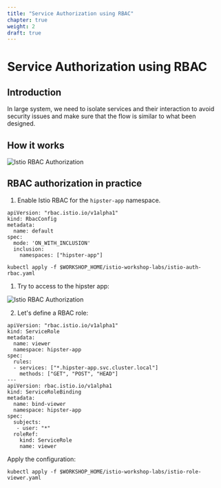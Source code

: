 ```yaml
---
title: "Service Authorization using RBAC"
chapter: true
weight: 2
draft: true
---
```

# Service Authorization using RBAC

## Introduction

In large system, we need to isolate services and their interaction to avoid security issues and make sure that the flow is similar to what been designed.
## How it works

![Istio RBAC Authorization](/images/istio-rbac-auth.png)


## RBAC authorization in practice

1. Enable Istio RBAC for the `hipster-app` namespace.

```
apiVersion: "rbac.istio.io/v1alpha1"
kind: RbacConfig
metadata:
  name: default
spec:
  mode: 'ON_WITH_INCLUSION'
  inclusion:
    namespaces: ["hipster-app"]
```

```
kubectl apply -f $WORKSHOP_HOME/istio-workshop-labs/istio-auth-rbac.yaml
```

1. Try to access to the hipster app:


![Istio RBAC Authorization](/images/hipster-rbac-fails.png)


2. Let's define a RBAC role:

```
apiVersion: "rbac.istio.io/v1alpha1"
kind: ServiceRole
metadata:
  name: viewer
  namespace: hipster-app
spec:
  rules:
  - services: ["*.hipster-app.svc.cluster.local"]
    methods: ["GET", "POST", "HEAD"]
---
apiVersion: rbac.istio.io/v1alpha1
kind: ServiceRoleBinding
metadata:
  name: bind-viewer
  namespace: hipster-app
spec:
  subjects:
   - user: "*"
  roleRef:
    kind: ServiceRole
    name: viewer
```

Apply the configuration:    


```
kubectl apply -f $WORKSHOP_HOME/istio-workshop-labs/istio-role-viewer.yaml
```

<!-- ## Validate policy:

Istio CLI provide a command to inspect and validate  RBAC policies:

```
istioctl experimental auth validate -f policy.yaml -->
```
